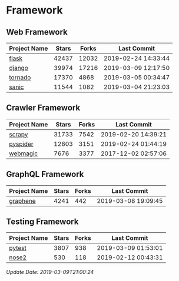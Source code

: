 # Framework

## Web Framework

| Project Name | Stars | Forks | Last Commit |
| ------------ | ----- | ----- | ----------- |
| [flask](https://github.com/pallets/flask) | 42437 | 12032 | 2019-02-24 14:33:44 |
| [django](https://github.com/django/django) | 39974 | 17216 | 2019-03-09 12:17:50 |
| [tornado](https://github.com/tornadoweb/tornado) | 17370 | 4868 | 2019-03-05 00:34:47 |
| [sanic](https://github.com/huge-success/sanic) | 11544 | 1082 | 2019-03-04 21:23:03 |

## Crawler Framework

| Project Name | Stars | Forks | Last Commit |
| ------------ | ----- | ----- | ----------- |
| [scrapy](https://github.com/scrapy/scrapy) | 31733 | 7542 | 2019-02-20 14:39:21 |
| [pyspider](https://github.com/binux/pyspider) | 12803 | 3151 | 2019-02-24 01:44:19 |
| [webmagic](https://github.com/code4craft/webmagic) | 7676 | 3377 | 2017-12-02 02:57:06 |

## GraphQL Framework

| Project Name | Stars | Forks | Last Commit |
| ------------ | ----- | ----- | ----------- |
| [graphene](https://github.com/graphql-python/graphene) | 4241 | 442 | 2019-03-08 19:09:45 |

## Testing Framework

| Project Name | Stars | Forks | Last Commit |
| ------------ | ----- | ----- | ----------- |
| [pytest](https://github.com/pytest-dev/pytest) | 3807 | 938 | 2019-03-09 01:53:01 |
| [nose2](https://github.com/nose-devs/nose2) | 530 | 118 | 2019-02-12 00:43:31 |

*Update Date: 2019-03-09T21:00:24*